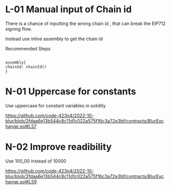 # L-01  Manual input of Chain id

There is a chance of inputting the wrong chain id , that can break the EIP712 signing flow.


Instead use inline assembly to get the chain Id

Recommended Steps

```solidity

assembly{
chainId: chainId()
}

```


# N-01 Uppercase for constants

Use uppercase for constant variables in solidity

https://github.com/code-423n4/2022-10-blur/blob/2fdaa6e13b544c8c11d1c022a575f16c3a72e3bf/contracts/BlurExchange.sol#L57

# N-02 Improve readibility

Use 100_00 instead of 10000 

https://github.com/code-423n4/2022-10-blur/blob/2fdaa6e13b544c8c11d1c022a575f16c3a72e3bf/contracts/BlurExchange.sol#L59




